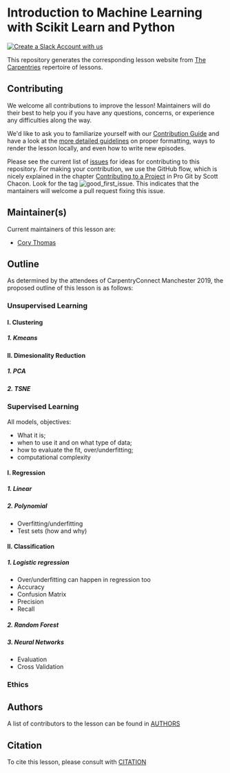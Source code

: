 # Introduction to Machine Learning with Scikit Learn and Python

[![Create a Slack Account with us](https://img.shields.io/badge/Create_Slack_Account-The_Carpentries-071159.svg)](https://swc-slack-invite.herokuapp.com/)

This repository generates the corresponding lesson website from [The Carpentries](https://carpentries.org/) repertoire of lessons. 

## Contributing

We welcome all contributions to improve the lesson! Maintainers will do their best to help you if you have any
questions, concerns, or experience any difficulties along the way.

We'd like to ask you to familiarize yourself with our [Contribution Guide](CONTRIBUTING.md) and have a look at
the [more detailed guidelines][lesson-example] on proper formatting, ways to render the lesson locally, and even
how to write new episodes.

Please see the current list of [issues](https://github.com/carpentries-incubator/machine-learning-novice-sklearn/issues) for ideas for contributing to this
repository. For making your contribution, we use the GitHub flow, which is
nicely explained in the chapter [Contributing to a Project](http://git-scm.com/book/en/v2/GitHub-Contributing-to-a-Project) in Pro Git
by Scott Chacon.
Look for the tag ![good_first_issue](https://img.shields.io/badge/-good%20first%20issue-gold.svg). This indicates that the mantainers will welcome a pull request fixing this issue.  


## Maintainer(s)

Current maintainers of this lesson are:

* [Cory Thomas](https://github.com/corcor27)


## Outline
As determined by the attendees of CarpentryConnect Manchester 2019, the proposed outline of this lesson is as follows:

### Unsupervised Learning
#### I. Clustering
##### 1. Kmeans
#### II. Dimesionality Reduction
##### 1. PCA
##### 2. TSNE


### Supervised Learning

All models, objectives:
- What it is;
- when to use it and on what type of data;
- how to evaluate the fit, over/underfitting;
- computational complexity


#### I. Regression

##### 1. Linear
##### 2. Polynomial
- Overfitting/underfitting
- Test sets (how and why)

#### II. Classification

##### 1. Logistic regression
- Over/underfitting can happen in regression too
- Accuracy
- Confusion Matrix
- Precision
- Recall


##### 2. Random Forest

##### 3. Neural Networks

- Evaluation
- Cross Validation

### Ethics


## Authors

A list of contributors to the lesson can be found in [AUTHORS](AUTHORS)

## Citation

To cite this lesson, please consult with [CITATION](CITATION)

[lesson-example]: https://carpentries.github.io/lesson-example
